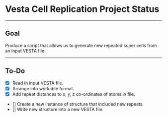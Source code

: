 # Vesta Cell Replication Project Status

***
## Goal
Produce a script that allows us to generate new repeated super cells from an input VESTA file.
***
## To-Do
- [x] Read in input VESTA file.  
- [x] Arrange into workable format.  
- [x] Add repeat distances to x, y, z co-ordinates of atoms in file.  
- [] Create a new instance of structure that included new repeats.  
- [] Write new structure into a new VESTA file.  
